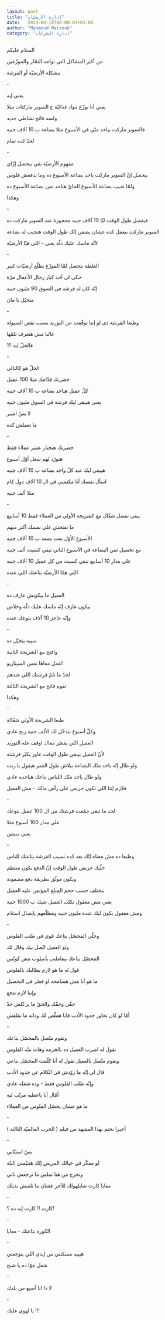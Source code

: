 ```yaml
---
layout: post
title: "إدارة الأرضيّات"
date:   2024-04-10T00:00:01+03:00
author: "Mahmoud Marzouk"
category: "إدارة الشركات"
---
```



السلام عليكم

من أكبر المشاكل التي تواجه التجّار والموزّعين

مشكلة الأرضيّة أو الفرشة

\-

يعني إيه

يعني أنا بوزّع مواد غذائيّة ع السوبر ماركتات مثلا

ولسه فاتح نشاطي جديد

فالسوبر ماركت بياخد منّي في الأسبوع مثلا بضاعة ب 10 آلاف
جنيه

لحدّ كده تمام

\-

مفهوم الأرضيّة بقي بيحصل إزّاي

بيحصل إنّ السوبر ماركت ياخد بضاعة الأسبوع ده وما يدفعش
فلوس

ولمّا تجيب بضاعة الأسبوع الجايّ هتاخد تمن بضاعة الأسبوع
ده

وهكذا

\-

فيفضل طول الوقت ليّا 10 آلاف جنيه محجوزة عند السوبر ماركت
ده

السوبر ماركت بيعمل كده عشان يضمن إنّك طول الوقت هتجيب له
بضاعة

لأنّه ماسك عليك ذلّة يعني - اللي هيّا الأرضيّة

\-

الغلطة بتحصل لمّا الموزّع يطلّع أرضيّات كتير

حكي لي أحد كبار رجال الأعمال مرّة

إنّه كان له فرشة في السوق 90 مليون جنيه

متخيّل يا مان

\-

وطبعا الفرشة دي لو إنتا توقّفت عن التوريد بسبب نقص
السيولة

غالبا مش هتعرف تلمّها

فالحلّ إيه ؟1

\-

الحلّ هو كالتالي

حضرتك قدّامك مثلا 100 عميل

كلّ عميل هياخد بضاعة ب 10 آلاف جنيه

يعني هيبقي ليك فرشة في السوق مليون جنيه

لا بسّ اصبر

ما تعملش كده

\-

حضرتك هتختار عشر عملاء فقط

هتورّد لهم شغل أوّل أسبوع

هيبقي ليك عند كلّ واحد بضاعة ب 10 آلاف جنيه

اسأل نفسك أنا مكسبي في ال 10 آلاف دول كام

مثلا ألف جنيه

\-

يبقي تفضل شغّال مع الشريحة الأولي من العملاء فقط 10
أسابيع

ما تفتحش علي نفسك أكتر منهم

الأسبوع الأوّل بعت بضعة ب 10 آلاف جنيه

مع تحصيل ثمن البضاعة في الأسبوع التاني تبقي كسبت ألف
جنيه

علي مدار 10 أسابيع تبقي كسبت من كل عميل 10 آلاف
جنيه

اللي همّا الأرضيّة بتاعتك اللي عنده

\-

العميل ما بيكونش عارف ده

بيكون عارف إنّه ماسك عليك ذلّة وخلاص

وإنّه حاجز 10 آلاف بتوعك عنده

\-

سيبه يتخيّل ده

وافتح مع الشريحة التانية

اعمل معاها نفس السيناريو

لحدّ ما تلمّ فرشتك اللي عندهم

تقوم فاتح مع الشريحة التالتة

وهكذا

\-

طبعا الشريحة الأولي شغّالة

وكلّ أسبوع بتدخّل لك الألف جنيه ربح عادي

العميل اللي يقصّر معاك اوقف عنّه التوريد

لأنّ العميل بيبقي طول الوقت عاوز يكبّر فرشته

ولو طال إنّه ياخد منّك البضاعة ببلاش طول العمر هيقول يا
ريت

ولو طال ياخد منّك اللباس بتاعك هياخده عادي

فلازم إنتا اللي تكون حريص علي رأس مالك - مش
العميل

\-

لحد ما تبقي جمّعت فرشتك من ال 100 عميل بتوعك

علي مدار 100 أسبوع مثلا

يعني سنتين

\-

وطبعا ده مش معناه إنّك بعد كده تسيب الفرشة بتاعتك
للناس

خلّيك حريص طول الوقت إنّ الدفع يكون منتظم

ويكون موثّق بطريقة دفع مضمونة

بتختلف حسب حجم المبلغ المؤتمن عليه العميل

يعني مش معقول تكتّب العميل شيك ب 1000 جنيه

ومش معقول يكون ليك عنده مليون جنيه ومطلّعهم بايصال
استلام

\-

وخلّي المحصّل بتاعك قوي في طلب الفلوس

ولو العميل اتّصل بيك وقال لك

المحصّل بتاعك بيعاملني بأسلوب مش كويّس

قول له ما هو لازم يطالبك بالفلوس

ما هو أنا مش هسامحه لو قصّر في التحصيل

وإنتا لازم تدفع

حقّي وحقّك والحقّ ما يزعّلش حدّ

أمّا لو كان تجاوز حدود الأدب فانا هملّص لك ودانه ما
تقلقش

\-

وتقوم متّصل بالمحصّل بتاعك

تقول له اضرب العميل ده بالجزمة وهات منّه الفلوس

وتقوم متّصل بالعميل تقول له أنا كلّمت المحصّل بتاعي

قال لي إنّه ما زوّدش في الكلام عن حدود الأدب

وإنّه طلب الفلوس فقط - وده شغله عادي

أمّال أنا باعطيه مرتّب ليه

ما هو عشان يحصّل الفلوس من العملاء

\-

أخيرا نختم بهذا المشهد من فيلم ( الحرب العالميّة
الثالثة )

\-

بسّ استنّاني

لو مفكّر في خيالك المريض إنّك هتنيّمني الننّة

وتخرج من هنا تملص ما ترجعش تاني

معايا كارت شايلهولك للآخر عشان ما تلعبش بديلك

\-

كارت !! كارت إيه ده ؟!

\-

الكورة بتاعتك - معايا

\-

هيييه مسكتني من إيدي اللي بتوجعني

شغل جوّا ده يا شبح

\-

لا دا انا أصيع من بلدك

\-

يا لهوي عليك !!!
